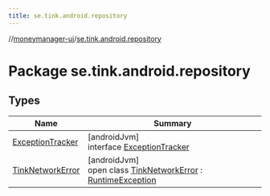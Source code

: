 ```yaml
---
title: se.tink.android.repository
---
```

//[moneymanager-ui](../../index.html)/[se.tink.android.repository](index.html)



# Package se.tink.android.repository



## Types


| Name | Summary |
|---|---|
| [ExceptionTracker](-exception-tracker/index.html) | [androidJvm]<br>interface [ExceptionTracker](-exception-tracker/index.html) |
| [TinkNetworkError](-tink-network-error/index.html) | [androidJvm]<br>open class [TinkNetworkError](-tink-network-error/index.html) : [RuntimeException](https://developer.android.com/reference/kotlin/java/lang/RuntimeException.html) |

